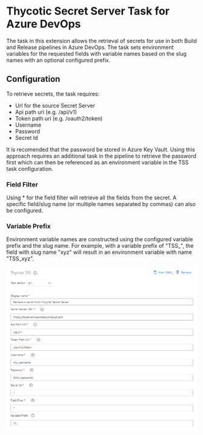 # Thycotic Secret Server Task for Azure DevOps

The task in this extension allows the retrieval of secrets for use in both Build and Release pipelines in Azure DevOps. The task sets environment variables for the requested fields with variable names based on the slug names with an optional configured prefix. 

## Configuration

To retrieve secrets, the task requires:

- Url for the source Secret Server
- Api path uri (e.g. /api/v1)
- Token path uri (e.g. /oauth2/token)
- Username
- Password
- Secret Id

It is recomended that the password be stored in Azure Key Vault. Using this approach requires an additional task in the pipeline to retrieve the password first which can then be referenced as an environment variable in the TSS task configuration.

### Field Filter

Using * for the field filter will retrieve all the fields from the secret. A specific field/slug name (or multiple names separated by commas) can also be configured.

### Variable Prefix

Environment variable names are constructed using the configured variable prefix and the slug name. For example, with a variable prefix of "TSS_", the field with slug name "xyz" will result in an environment variable with name "TSS_xyz".

![Thycotic Secret Server Task Configuration](images/task-config.png)
